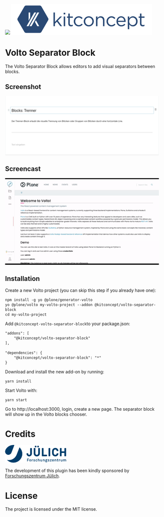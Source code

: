 <img width="100px" src="https://raw.githubusercontent.com/plone/pastanaga-icons/master/Icons/divide-horizontal.svg">

<img src="https://github.com/kitconcept/volto-blocks/raw/master/kitconcept.png" alt="kitconcept GmbH">

# Volto Separator Block

The Volto Separator Block allows editors to add visual separators between blocks.

## Screenshot

![Separator](https://github.com/kitconcept/volto-blocks/raw/master/Separator.png)

## Screencast

![Separator](https://github.com/kitconcept/volto-blocks/raw/master/Separator.gif)

## Installation

Create a new Volto project (you can skip this step if you already have one):

```
npm install -g yo @plone/generator-volto
yo @plone/volto my-volto-project --addon @kitconcept/volto-separator-block
cd my-volto-project
```

Add `@kitconcept-volto-separator-block`to your package.json:

```
"addons": [
    "@kitconcept/volto-separator-block"
],

"dependencies": {
    "@kitconcept/volto-separator-block": "*"
}
```

Download and install the new add-on by running:

```
yarn install
```

Start Volto with:

````
yarn start
````

Go to http://localhost:3000, login, create a new page. The separator block will show up in the Volto blocks chooser.

# Credits

<img alt="Forschungszentrum Jülich" src="https://github.com/kitconcept/volto-blocks/raw/master/fz-juelich.svg" width="200px" />

The development of this plugin has been kindly sponsored by [Forschungszentrum Jülich](https://fz-juelich.de).

# License

The project is licensed under the MIT license.
